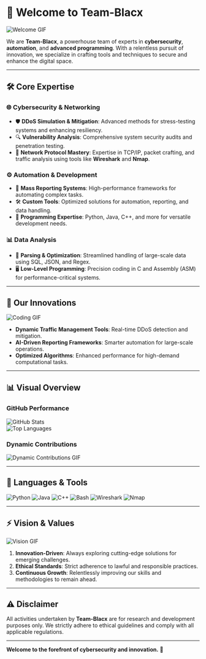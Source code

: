 # 🖤 Welcome to **Team-Blacx**
![Welcome GIF](https://media.giphy.com/media/xT9IgzoKnwFNmISR8I/giphy.gif)

We are **Team-Blacx**, a powerhouse team of experts in **cybersecurity**, **automation**, and **advanced programming**. With a relentless pursuit of innovation, we specialize in crafting tools and techniques to secure and enhance the digital space.

---

## 🛠️ **Core Expertise**
### 🌐 **Cybersecurity & Networking**
- 🛡️ **DDoS Simulation & Mitigation**: Advanced methods for stress-testing systems and enhancing resiliency.  
- 🔍 **Vulnerability Analysis**: Comprehensive system security audits and penetration testing.  
- 🔗 **Network Protocol Mastery**: Expertise in TCP/IP, packet crafting, and traffic analysis using tools like **Wireshark** and **Nmap**.

### ⚙️ **Automation & Development**
- 🤖 **Mass Reporting Systems**: High-performance frameworks for automating complex tasks.  
- 🛠️ **Custom Tools**: Optimized solutions for automation, reporting, and data handling.  
- 🧩 **Programming Expertise**: Python, Java, C++, and more for versatile development needs.

### 📊 **Data Analysis**
- 📂 **Parsing & Optimization**: Streamlined handling of large-scale data using SQL, JSON, and Regex.  
- 🖥️ **Low-Level Programming**: Precision coding in C and Assembly (ASM) for performance-critical systems.

---

## 🚀 **Our Innovations**
![Coding GIF](https://media.giphy.com/media/Ll22OhMLAlVDb8UQWe/giphy.gif)

- **Dynamic Traffic Management Tools**: Real-time DDoS detection and mitigation.  
- **AI-Driven Reporting Frameworks**: Smarter automation for large-scale operations.  
- **Optimized Algorithms**: Enhanced performance for high-demand computational tasks.

---

## 📊 **Visual Overview**
### **GitHub Performance**
![GitHub Stats](https://github-readme-stats.vercel.app/api?username=Team-Blacx&show_icons=true&theme=radical)  
![Top Languages](https://github-readme-stats.vercel.app/api/top-langs/?username=Team-blacx&layout=compact&theme=radical)

### **Dynamic Contributions**
![Dynamic Contributions GIF](https://media.giphy.com/media/v1.Y2lkPTc5MGI3NjExMjVnbjljeHowcHNrbnJrYnlqd3hyaGR3dGVzczU1dGFyMWxzZGRnaSZlcD12MV9pbnRlcm5hbF9naWZfYnlfaWQmY3Q9Zw/RbDKaczqWovIugyJmW/giphy.webp)

---

## 🧠 **Languages & Tools**
![Python](https://img.shields.io/badge/Python-3776AB?style=for-the-badge&logo=python&logoColor=white)
![Java](https://img.shields.io/badge/Java-007396?style=for-the-badge&logo=java&logoColor=white)
![C++](https://img.shields.io/badge/C++-00599C?style=for-the-badge&logo=cplusplus&logoColor=white)
![Bash](https://img.shields.io/badge/Bash-4EAA25?style=for-the-badge&logo=gnubash&logoColor=white)
![Wireshark](https://img.shields.io/badge/Wireshark-1679A7?style=for-the-badge&logo=wireshark&logoColor=white)
![Nmap](https://img.shields.io/badge/Nmap-4682B4?style=for-the-badge&logo=nmap&logoColor=white)

---

## ⚡ **Vision & Values**
![Vision GIF](https://media.giphy.com/media/v1.Y2lkPTc5MGI3NjExYno5am9veGc1OXZoaGRvaTRsajFpeHp5ajN5eDRwMWIyYjlhcjRsNiZlcD12MV9pbnRlcm5hbF9naWZfYnlfaWQmY3Q9Zw/IK1LbnjGbz7sYVJZb7/giphy.webp)

1. **Innovation-Driven**: Always exploring cutting-edge solutions for emerging challenges.  
2. **Ethical Standards**: Strict adherence to lawful and responsible practices.  
3. **Continuous Growth**: Relentlessly improving our skills and methodologies to remain ahead.

---

## ⚠️ **Disclaimer**
All activities undertaken by **Team-Blacx** are for research and development purposes only. We strictly adhere to ethical guidelines and comply with all applicable regulations.  

---

**Welcome to the forefront of cybersecurity and innovation.** 🖤
